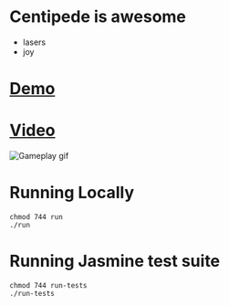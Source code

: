 # Centipede is awesome
- lasers
- joy

# [Demo](http://centipede.matthewodle.com/index.html)

# [Video](https://youtu.be/V_LdZUEypng)

![Gameplay gif](https://gitlab.com/taciturn-pachyderm/centipede/raw/901df6b828fa359d461581b451f75b80bb1a9324/media/centipede.gif)

# Running Locally

```
chmod 744 run
./run
```

# Running Jasmine test suite

```
chmod 744 run-tests
./run-tests
```
